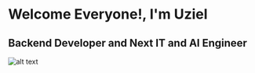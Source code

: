 # Welcome Everyone!, I'm Uziel 
<h2>Backend Developer and Next IT and AI Engineer</h2>

<img src="https://i.gifer.com/3klR.gif" alt="alt text" >
